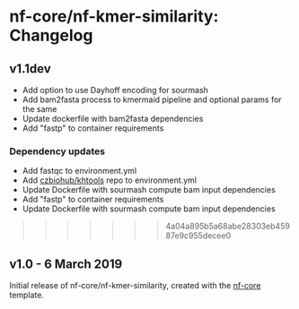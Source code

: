 # nf-core/nf-kmer-similarity: Changelog

## v1.1dev

* Add option to use Dayhoff encoding for sourmash
* Add bam2fasta process to kmermaid pipeline and optional params
  for the same
* Update dockerfile with bam2fasta dependencies
* Add "fastp" to container requirements

### Dependency updates
* Add fastqc to environment.yml
* Add [czbiohub/khtools](https://github.com/czbiohub/kh-tools/) repo to environment.yml
* Update Dockerfile with sourmash compute bam input dependencies
* Add "fastp" to container requirements
* Update Dockerfile with sourmash compute bam input dependencies
>>>>>>> 4a04a895b5a68abe28303eb45987e9c955decee0

## v1.0 - 6 March 2019

Initial release of nf-core/nf-kmer-similarity, created with the [nf-core](http://nf-co.re/) template.
